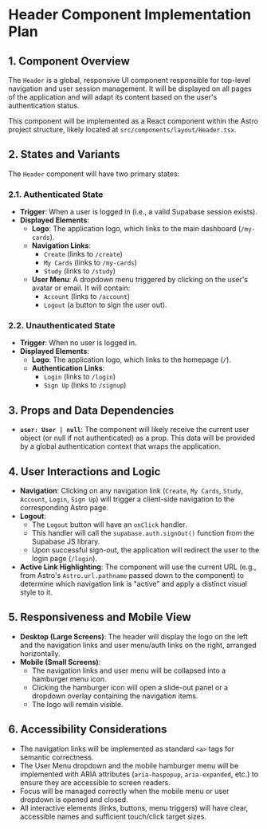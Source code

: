 # Header Component Implementation Plan

## 1. Component Overview

The `Header` is a global, responsive UI component responsible for top-level navigation and user session management. It will be displayed on all pages of the application and will adapt its content based on the user's authentication status.

This component will be implemented as a React component within the Astro project structure, likely located at `src/components/layout/Header.tsx`.

## 2. States and Variants

The `Header` component will have two primary states:

### 2.1. Authenticated State

-   **Trigger**: When a user is logged in (i.e., a valid Supabase session exists).
-   **Displayed Elements**:
    -   **Logo**: The application logo, which links to the main dashboard (`/my-cards`).
    -   **Navigation Links**:
        -   `Create` (links to `/create`)
        -   `My Cards` (links to `/my-cards`)
        -   `Study` (links to `/study`)
    -   **User Menu**: A dropdown menu triggered by clicking on the user's avatar or email. It will contain:
        -   `Account` (links to `/account`)
        -   `Logout` (a button to sign the user out).

### 2.2. Unauthenticated State

-   **Trigger**: When no user is logged in.
-   **Displayed Elements**:
    -   **Logo**: The application logo, which links to the homepage (`/`).
    -   **Authentication Links**:
        -   `Login` (links to `/login`)
        -   `Sign Up` (links to `/signup`)

## 3. Props and Data Dependencies

-   **`user: User | null`**: The component will likely receive the current user object (or null if not authenticated) as a prop. This data will be provided by a global authentication context that wraps the application.

## 4. User Interactions and Logic

-   **Navigation**: Clicking on any navigation link (`Create`, `My Cards`, `Study`, `Account`, `Login`, `Sign Up`) will trigger a client-side navigation to the corresponding Astro page.
-   **Logout**:
    -   The `Logout` button will have an `onClick` handler.
    -   This handler will call the `supabase.auth.signOut()` function from the Supabase JS library.
    -   Upon successful sign-out, the application will redirect the user to the login page (`/login`).
-   **Active Link Highlighting**: The component will use the current URL (e.g., from Astro's `Astro.url.pathname` passed down to the component) to determine which navigation link is "active" and apply a distinct visual style to it.

## 5. Responsiveness and Mobile View

-   **Desktop (Large Screens)**: The header will display the logo on the left and the navigation links and user menu/auth links on the right, arranged horizontally.
-   **Mobile (Small Screens)**:
    -   The navigation links and user menu will be collapsed into a hamburger menu icon.
    -   Clicking the hamburger icon will open a slide-out panel or a dropdown overlay containing the navigation items.
    -   The logo will remain visible.

## 6. Accessibility Considerations

-   The navigation links will be implemented as standard `<a>` tags for semantic correctness.
-   The User Menu dropdown and the mobile hamburger menu will be implemented with ARIA attributes (`aria-haspopup`, `aria-expanded`, etc.) to ensure they are accessible to screen readers.
-   Focus will be managed correctly when the mobile menu or user dropdown is opened and closed.
-   All interactive elements (links, buttons, menu triggers) will have clear, accessible names and sufficient touch/click target sizes.
